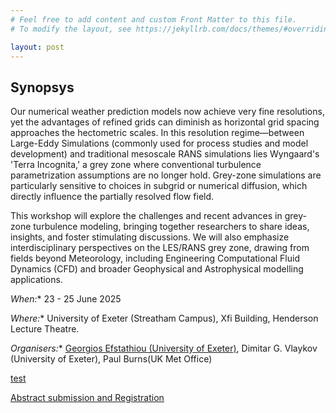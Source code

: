 ```yaml
---
# Feel free to add content and custom Front Matter to this file.
# To modify the layout, see https://jekyllrb.com/docs/themes/#overriding-theme-defaults

layout: post
---
```


## Synopsys

Our numerical weather prediction models now achieve very fine resolutions, yet the advantages of refined grids can diminish as horizontal grid spacing approaches the hectometric scales. In this resolution regime—between Large-Eddy Simulations (commonly used for process studies and model development) and traditional mesoscale RANS simulations lies Wyngaard's 'Terra Incognita,' a grey zone where conventional turbulence parametrization assumptions are no longer hold. Grey-zone simulations are particularly sensitive to choices in subgrid or numerical diffusion, which directly influence the partially resolved flow field.

This workshop will explore the challenges and recent advances in grey-zone turbulence modeling, bringing together researchers to share ideas, insights, and foster stimulating discussions. We will also emphasize interdisciplinary perspectives on the LES/RANS grey zone, drawing from fields beyond Meteorology, including Engineering Computational Fluid Dynamics (CFD) and broader Geophysical and Astrophysical modelling applications.

**When*:** 23 - 25 June 2025

**Where*:** University of Exeter (Streatham Campus), Xfi Building, Henderson Lecture Theatre. 

**Organisers*:**   [Georgios Efstathiou (University of Exeter)](empty_link),
                Dimitar G. Vlaykov (University of Exeter),
                Paul Burns(UK Met Office)

[test](logistics)


[Abstract submission and Registration](abs_and_reg)
